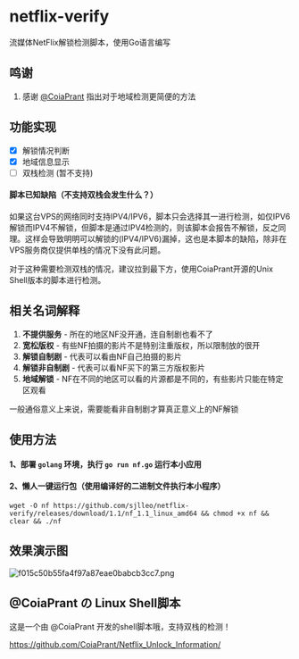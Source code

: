 # netflix-verify

流媒体NetFlix解锁检测脚本，使用Go语言编写

## 鸣谢

1. 感谢 [@CoiaPrant](https://github.com/CoiaPrant) 指出对于地域检测更简便的方法

## 功能实现

- [X] 解锁情况判断
- [X] 地域信息显示
- [ ] 双栈检测 (暂不支持)

#### 脚本已知缺陷（不支持双栈会发生什么？）

如果这台VPS的网络同时支持IPV4/IPV6，脚本只会选择其一进行检测，如仅IPV6解锁而IPV4不解锁，但脚本是通过IPV4检测的，则该脚本会报告不解锁，反之同理。这样会导致明明可以解锁的(IPV4/IPV6)漏掉，这也是本脚本的缺陷，除非在VPS服务商仅提供单栈的情况下没有此问题。

对于这种需要检测双栈的情况，建议拉到最下方，使用CoiaPrant开源的Unix Shell版本的脚本进行检测。

## 相关名词解释

1. **不提供服务** - 所在的地区NF没开通，连自制剧也看不了
2. **宽松版权** - 有些NF拍摄的影片不是特别注重版权，所以限制放的很开
3. **解锁自制剧** - 代表可以看由NF自己拍摄的影片
4. **解锁非自制剧** - 代表可以看NF买下的第三方版权影片
5. **地域解锁** - NF在不同的地区可以看的片源都是不同的，有些影片只能在特定区观看

一般通俗意义上来说，需要能看非自制剧才算真正意义上的NF解锁

## 使用方法
#### 1、部署 `golang` 环境，执行 `go run nf.go` 运行本小应用

#### 2、懒人一键运行包（使用编译好的二进制文件执行本小程序）

`wget -O nf https://github.com/sjlleo/netflix-verify/releases/download/1.1/nf_1.1_linux_amd64 && chmod +x nf && clear && ./nf`

## 效果演示图

![f015c50b55fa4f97a87eae0babcb3cc7.png](https://img.leo.moe/images/2021/02/25/f015c50b55fa4f97a87eae0babcb3cc7.png)

## @CoiaPrant の Linux Shell脚本

这是一个由 @CoiaPrant 开发的shell脚本哦，支持双栈的检测！

https://github.com/CoiaPrant/Netflix_Unlock_Information/

